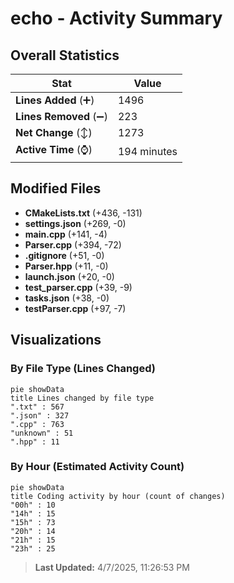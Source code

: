 # echo - Activity Summary 

## Overall Statistics

| Stat                   | Value                                                             |
| ---------------------- | ----------------------------------------------------------------- |
| **Lines Added** (➕)   | 1496                                          |
| **Lines Removed** (➖) | 223                                        |
| **Net Change** (↕)    | 1273                |
| **Active Time** (⌚)   | 194 minutes |


## Modified Files
- **CMakeLists.txt** (+436, -131)
- **settings.json** (+269, -0)
- **main.cpp** (+141, -4)
- **Parser.cpp** (+394, -72)
- **.gitignore** (+51, -0)
- **Parser.hpp** (+11, -0)
- **launch.json** (+20, -0)
- **test_parser.cpp** (+39, -9)
- **tasks.json** (+38, -0)
- **testParser.cpp** (+97, -7)

## Visualizations

### By File Type (Lines Changed)

```mermaid
pie showData
title Lines changed by file type
".txt" : 567
".json" : 327
".cpp" : 763
"unknown" : 51
".hpp" : 11
```

### By Hour (Estimated Activity Count)

```mermaid
pie showData
title Coding activity by hour (count of changes)
"00h" : 10
"14h" : 15
"15h" : 73
"20h" : 14
"21h" : 15
"23h" : 25
```


> **Last Updated:** 4/7/2025, 11:26:53 PM